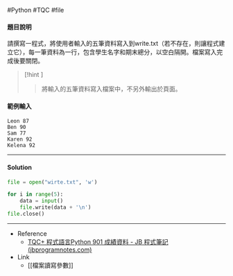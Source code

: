 #Python #TQC #file 

#### 題目說明
請撰寫一程式，將使用者輸入的五筆資料寫入到write.txt（若不存在，則讓程式建立它），每一筆資料為一行，包含學生名字和期末總分，以空白隔開。檔案寫入完成後要關閉。
>[!hint ]
>>將輸入的五筆資料寫入檔案中，不另外輸出於頁面。

#### 範例輸入

```
Leon 87
Ben 90
Sam 77
Karen 92
Kelena 92
```



---
#### Solution

```python linenums="1"
file = open("wirte.txt", 'w')

for i in range(5):
	data = input()
	file.write(data + '\n')
file.close()
```


---
- Reference
	- [TQC+ 程式語言Python 901 成績資料 - JB 程式筆記 (jbprogramnotes.com)](https://jbprogramnotes.com/2020/05/tqc-%e7%a8%8b%e5%bc%8f%e8%aa%9e%e8%a8%80python-901-%e6%88%90%e7%b8%be%e8%b3%87%e6%96%99/)
- Link
	- [[檔案讀寫參數]]